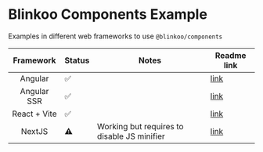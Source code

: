 # Blinkoo Components Example

Examples in different web frameworks to use `@blinkoo/components`

|   Framework  | Status | Notes                                       | Readme link                                |
|:------------:|--------|---------------------------------------------|--------------------------------------------|
| Angular      | ✅      |                                             |   [ link ]( /angular-example/README.md )   |
| Angular SSR  | ✅      |                                             | [ link ]( /angular-ssr-example/README.md ) |
| React + Vite | ✅      |                                             |    [ link ]( /nextjs-example/README.md )   |
| NextJS       | ⚠️      | Working but requires to disable JS minifier |    [ link ]( /react-example/README.md )    |